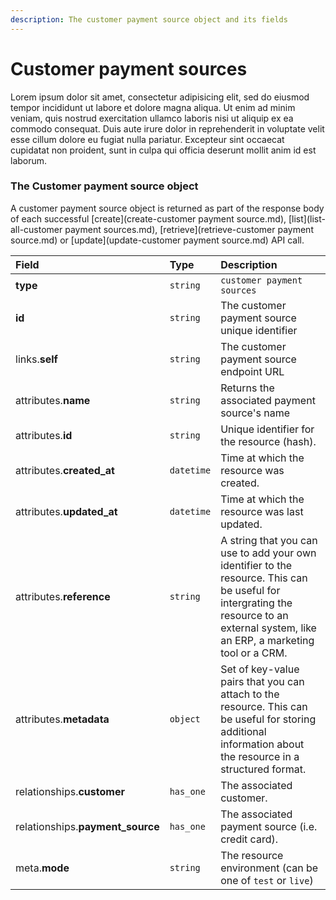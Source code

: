 ```yaml
---
description: The customer payment source object and its fields
---
```


# Customer payment sources

Lorem ipsum dolor sit amet, consectetur adipisicing elit, sed do eiusmod tempor incididunt ut labore et dolore magna aliqua. Ut enim ad minim veniam, quis nostrud exercitation ullamco laboris nisi ut aliquip ex ea commodo consequat. Duis aute irure dolor in reprehenderit in voluptate velit esse cillum dolore eu fugiat nulla pariatur. Excepteur sint occaecat cupidatat non proident, sunt in culpa qui officia deserunt mollit anim id est laborum.

### The Customer payment source object

A customer payment source object is returned as part of the response body of each successful [create](create-customer payment source.md), [list](list-all-customer payment sources.md), [retrieve](retrieve-customer payment source.md) or [update](update-customer payment source.md) API call.

| Field | Type | Description |
| :--- | :--- | :--- |
| **type** | `string` | `customer payment sources` |
| **id** | `string` | The customer payment source unique identifier |
| links.**self** | `string` | The customer payment source endpoint URL |
| attributes.**name** | `string` | Returns the associated payment source's name |
| attributes.**id** | `string` | Unique identifier for the resource (hash). |
| attributes.**created_at** | `datetime` | Time at which the resource was created. |
| attributes.**updated_at** | `datetime` | Time at which the resource was last updated. |
| attributes.**reference** | `string` | A string that you can use to add your own identifier to the resource. This can be useful for intergrating the resource to an external system, like an ERP, a marketing tool or a CRM. |
| attributes.**metadata** | `object` | Set of key-value pairs that you can attach to the resource. This can be useful for storing additional information about the resource in a structured format. |
| relationships.**customer** | `has_one` | The associated customer. |
| relationships.**payment_source** | `has_one` | The associated payment source (i.e. credit card). |
| meta.**mode** | `string` | The resource environment \(can be one of `test` or `live`\) |
